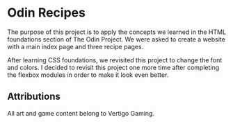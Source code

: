 # Odin Recipes

The purpose of this project is to apply the concepts we learned in the HTML foundations section of The Odin Project. We were asked to create a website with a main index page and three recipe pages.

After learning CSS foundations, we revisited this project to change the font and colors. I decided to revisit this project one more time after completing the flexbox modules in order to make it look even better.

## Attributions
All art and game content belong to Vertigo Gaming. 
